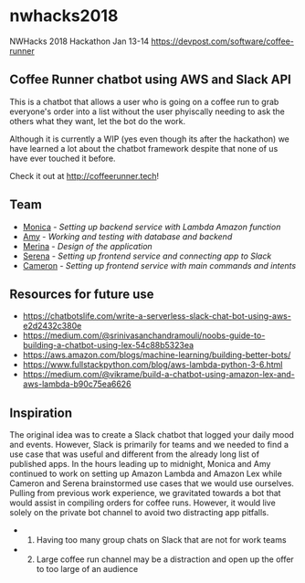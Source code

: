 # nwhacks2018
NWHacks 2018 Hackathon Jan 13-14 https://devpost.com/software/coffee-runner

## Coffee Runner chatbot using AWS and Slack API

This is a chatbot that allows a user who is going on a coffee run to grab everyone's order into a list without the user phyiscally needing to ask the others what they want, let the bot do the work.

Although it is currently a WIP (yes even though its after the hackathon) we have learned a lot about the chatbot framework despite that none of us have ever touched it before.

Check it out at http://coffeerunner.tech!

## Team

* [Monica](https://github.com/bui1) - *Setting up backend service with Lambda Amazon function*
* [Amy](https://github.com/AmyHong0502) - *Working and testing with database and backend*
* [Merina](https://github.com/merinaleong) - *Design of the application*
* [Serena](https://github.com/coriils) - *Setting up frontend service and connecting app to Slack*
* [Cameron](https://github.com/aitherio) - *Setting up frontend service with main commands and intents*


## Resources for future use
* https://chatbotslife.com/write-a-serverless-slack-chat-bot-using-aws-e2d2432c380e
* https://medium.com/@srinivasanchandramouli/noobs-guide-to-building-a-chatbot-using-lex-54c88b5323ea
* https://aws.amazon.com/blogs/machine-learning/building-better-bots/
* https://www.fullstackpython.com/blog/aws-lambda-python-3-6.html
* https://medium.com/@vikrame/build-a-chatbot-using-amazon-lex-and-aws-lambda-b90c75ea6626


## Inspiration
The original idea was to create a Slack chatbot that logged your daily mood and events. However, Slack is primarily for teams and we needed to find a use case that was useful and different from the already long list of published apps. In the hours leading up to midnight, Monica and Amy continued to work on setting up Amazon Lambda and Amazon Lex while Cameron and Serena brainstormed use cases that we would use ourselves. Pulling from previous work experience, we gravitated towards a bot that would assist in compiling orders for coffee runs. However, it would live solely on the private bot channel to avoid two distracting app pitfalls.
* 1. Having too many group chats on Slack that are not for work teams
* 2. Large coffee run channel may be a distraction and open up the offer to too large of an audience

